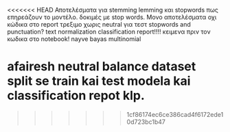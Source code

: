 <<<<<<< HEAD
  Αποτελέσματα για stemming lemming και stopwords πως επηρεάζουν το μοντέλο.
  δοκιμές με stop words.
  Μονο αποτελέσματα οχι κώδικα στο report
  τρεξιμο χωρις  neutral για τεστ
  stopwords and punctuation?
  text normalization
  classification report!!!!
  κειμενα πριν τον κωδικα στο notebook!
  nayve bayas multinomial


   afairesh neutral 
   balance dataset
   split se train kai test 
   modela kai classification repot klp.
=======

>>>>>>> 1cf86174ec6ce386cad4f6172ede10d723bc1b47
